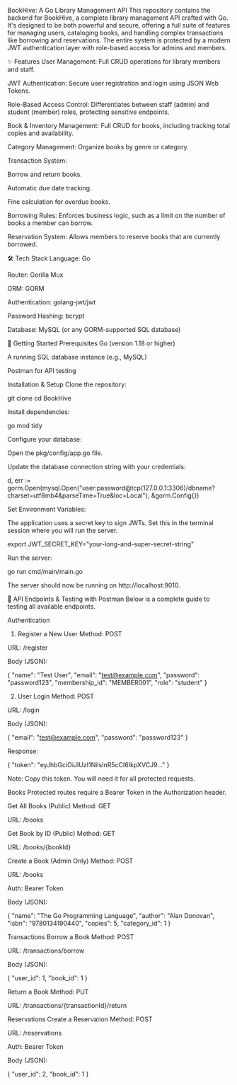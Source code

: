 BookHive: A Go Library Management API
This repository contains the backend for BookHive, a complete library management API crafted with Go. It's designed to be both powerful and secure, offering a full suite of features for managing users, cataloging books, and handling complex transactions like borrowing and reservations. The entire system is protected by a modern JWT authentication layer with role-based access for admins and members.

✨ Features
User Management: Full CRUD operations for library members and staff.

JWT Authentication: Secure user registration and login using JSON Web Tokens.

Role-Based Access Control: Differentiates between staff (admin) and student (member) roles, protecting sensitive endpoints.

Book & Inventory Management: Full CRUD for books, including tracking total copies and availability.

Category Management: Organize books by genre or category.

Transaction System:

Borrow and return books.

Automatic due date tracking.

Fine calculation for overdue books.

Borrowing Rules: Enforces business logic, such as a limit on the number of books a member can borrow.

Reservation System: Allows members to reserve books that are currently borrowed.

🛠️ Tech Stack
Language: Go

Router: Gorilla Mux

ORM: GORM

Authentication: golang-jwt/jwt

Password Hashing: bcrypt

Database: MySQL (or any GORM-supported SQL database)

🚀 Getting Started
Prerequisites
Go (version 1.18 or higher)

A running SQL database instance (e.g., MySQL)

Postman for API testing

Installation & Setup
Clone the repository:

git clone <your-repository-url>
cd BookHive

Install dependencies:

go mod tidy

Configure your database:

Open the pkg/config/app.go file.

Update the database connection string with your credentials:

d, err := gorm.Open(mysql.Open("user:password@tcp(127.0.0.1:3306)/dbname?charset=utf8mb4&parseTime=True&loc=Local"), &gorm.Config{})

Set Environment Variables:

The application uses a secret key to sign JWTs. Set this in the terminal session where you will run the server.

export JWT_SECRET_KEY="your-long-and-super-secret-string"

Run the server:

go run cmd/main/main.go

The server should now be running on http://localhost:9010.

🧪 API Endpoints & Testing with Postman
Below is a complete guide to testing all available endpoints.

Authentication
1. Register a New User
Method: POST

URL: /register

Body (JSON):

{
    "name": "Test User",
    "email": "test@example.com",
    "password": "password123",
    "membership_id": "MEMBER001",
    "role": "student"
}

2. User Login
Method: POST

URL: /login

Body (JSON):

{
    "email": "test@example.com",
    "password": "password123"
}

Response:

{
    "token": "eyJhbGciOiJIUzI1NiIsInR5cCI6IkpXVCJ9..."
}

Note: Copy this token. You will need it for all protected requests.

Books
Protected routes require a Bearer Token in the Authorization header.

Get All Books (Public)
Method: GET

URL: /books

Get Book by ID (Public)
Method: GET

URL: /books/{bookId}

Create a Book (Admin Only)
Method: POST

URL: /books

Auth: Bearer Token

Body (JSON):

{
    "name": "The Go Programming Language",
    "author": "Alan Donovan",
    "isbn": "9780134190440",
    "copies": 5,
    "category_id": 1
}

Transactions
Borrow a Book
Method: POST

URL: /transactions/borrow

Body (JSON):

{
    "user_id": 1,
    "book_id": 1
}

Return a Book
Method: PUT

URL: /transactions/{transactionId}/return

Reservations
Create a Reservation
Method: POST

URL: /reservations

Auth: Bearer Token

Body (JSON):

{
    "user_id": 2,
    "book_id": 1
}
